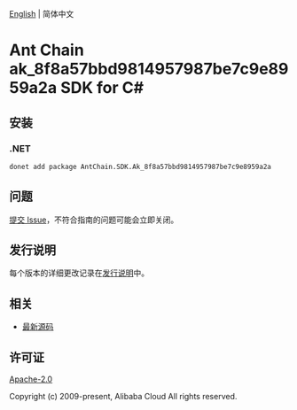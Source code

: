[English](README.md) | 简体中文

# Ant Chain ak_8f8a57bbd9814957987be7c9e8959a2a SDK for C#

## 安装

### .NET

```bash
donet add package AntChain.SDK.Ak_8f8a57bbd9814957987be7c9e8959a2a
```

## 问题

[提交 Issue](https://github.com/alipay/antchain-openapi-prod-sdk/issues/new)，不符合指南的问题可能会立即关闭。

## 发行说明

每个版本的详细更改记录在[发行说明](./ChangeLog.txt)中。

## 相关

* [最新源码](https://github.com/antchain-openapi-prod-sdk)

## 许可证

[Apache-2.0](http://www.apache.org/licenses/LICENSE-2.0)

Copyright (c) 2009-present, Alibaba Cloud All rights reserved.

